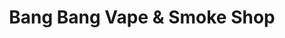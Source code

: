 ---
title: "Bang Bang Vape & Smoke Shop"
url: /amarillo/bang-bang-vape-and-smoke-shop/
shop: e-cigarette
---